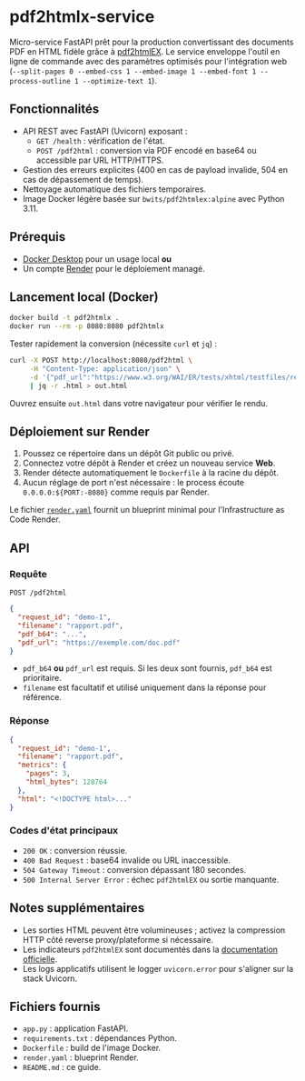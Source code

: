 # pdf2htmlx-service

Micro-service FastAPI prêt pour la production convertissant des documents PDF en HTML fidèle grâce à [pdf2htmlEX](https://github.com/coolwanglu/pdf2htmlEX). Le service enveloppe l'outil en ligne de commande avec des paramètres optimisés pour l'intégration web (`--split-pages 0 --embed-css 1 --embed-image 1 --embed-font 1 --process-outline 1 --optimize-text 1`).

## Fonctionnalités

- API REST avec FastAPI (Uvicorn) exposant :
  - `GET /health` : vérification de l'état.
  - `POST /pdf2html` : conversion via PDF encodé en base64 ou accessible par URL HTTP/HTTPS.
- Gestion des erreurs explicites (400 en cas de payload invalide, 504 en cas de dépassement de temps).
- Nettoyage automatique des fichiers temporaires.
- Image Docker légère basée sur `bwits/pdf2htmlex:alpine` avec Python 3.11.

## Prérequis

- [Docker Desktop](https://www.docker.com/products/docker-desktop/) pour un usage local **ou**
- Un compte [Render](https://render.com/) pour le déploiement managé.

## Lancement local (Docker)

```bash
docker build -t pdf2htmlx .
docker run --rm -p 8080:8080 pdf2htmlx
```

Tester rapidement la conversion (nécessite `curl` et `jq`) :

```bash
curl -X POST http://localhost:8080/pdf2html \
     -H "Content-Type: application/json" \
     -d '{"pdf_url":"https://www.w3.org/WAI/ER/tests/xhtml/testfiles/resources/pdf/dummy.pdf","request_id":"demo-1"}' \
     | jq -r .html > out.html
```

Ouvrez ensuite `out.html` dans votre navigateur pour vérifier le rendu.

## Déploiement sur Render

1. Poussez ce répertoire dans un dépôt Git public ou privé.
2. Connectez votre dépôt à Render et créez un nouveau service **Web**.
3. Render détecte automatiquement le `Dockerfile` à la racine du dépôt.
4. Aucun réglage de port n'est nécessaire : le process écoute `0.0.0.0:${PORT:-8080}` comme requis par Render.

Le fichier [`render.yaml`](render.yaml) fournit un blueprint minimal pour l'Infrastructure as Code Render.

## API

### Requête

`POST /pdf2html`

```json
{
  "request_id": "demo-1",
  "filename": "rapport.pdf",
  "pdf_b64": "...",
  "pdf_url": "https://exemple.com/doc.pdf"
}
```

- `pdf_b64` **ou** `pdf_url` est requis. Si les deux sont fournis, `pdf_b64` est prioritaire.
- `filename` est facultatif et utilisé uniquement dans la réponse pour référence.

### Réponse

```json
{
  "request_id": "demo-1",
  "filename": "rapport.pdf",
  "metrics": {
    "pages": 3,
    "html_bytes": 128764
  },
  "html": "<!DOCTYPE html>..."
}
```

### Codes d'état principaux

- `200 OK` : conversion réussie.
- `400 Bad Request` : base64 invalide ou URL inaccessible.
- `504 Gateway Timeout` : conversion dépassant 180 secondes.
- `500 Internal Server Error` : échec `pdf2htmlEX` ou sortie manquante.

## Notes supplémentaires

- Les sorties HTML peuvent être volumineuses ; activez la compression HTTP côté reverse proxy/plateforme si nécessaire.
- Les indicateurs `pdf2htmlEX` sont documentés dans la [documentation officielle](https://github.com/coolwanglu/pdf2htmlEX/wiki/pdf2htmlEX-Command-Line-Options).
- Les logs applicatifs utilisent le logger `uvicorn.error` pour s'aligner sur la stack Uvicorn.

## Fichiers fournis

- `app.py` : application FastAPI.
- `requirements.txt` : dépendances Python.
- `Dockerfile` : build de l'image Docker.
- `render.yaml` : blueprint Render.
- `README.md` : ce guide.

